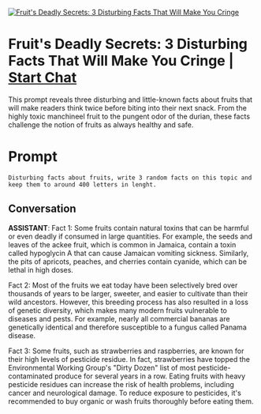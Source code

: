 
[![Fruit's Deadly Secrets: 3 Disturbing Facts That Will Make You Cringe](https://flow-prompt-covers.s3.us-west-1.amazonaws.com/icon/futuristic/futu_4.png)](https://gptcall.net/chat.html?data=%7B%22contact%22%3A%7B%22id%22%3A%22xwQxXKqClAox_xNDyo9CW%22%2C%22flow%22%3Atrue%7D%7D)
# Fruit's Deadly Secrets: 3 Disturbing Facts That Will Make You Cringe | [Start Chat](https://gptcall.net/chat.html?data=%7B%22contact%22%3A%7B%22id%22%3A%22xwQxXKqClAox_xNDyo9CW%22%2C%22flow%22%3Atrue%7D%7D)
This prompt reveals three disturbing and little-known facts about fruits that will make readers think twice before biting into their next snack. From the highly toxic manchineel fruit to the pungent odor of the durian, these facts challenge the notion of fruits as always healthy and safe.

# Prompt

```
Disturbing facts about fruits, write 3 random facts on this topic and keep them to around 400 letters in lenght. 
```

## Conversation

**ASSISTANT**: Fact 1: Some fruits contain natural toxins that can be harmful or even deadly if consumed in large quantities. For example, the seeds and leaves of the ackee fruit, which is common in Jamaica, contain a toxin called hypoglycin A that can cause Jamaican vomiting sickness. Similarly, the pits of apricots, peaches, and cherries contain cyanide, which can be lethal in high doses.



Fact 2: Most of the fruits we eat today have been selectively bred over thousands of years to be larger, sweeter, and easier to cultivate than their wild ancestors. However, this breeding process has also resulted in a loss of genetic diversity, which makes many modern fruits vulnerable to diseases and pests. For example, nearly all commercial bananas are genetically identical and therefore susceptible to a fungus called Panama disease.



Fact 3: Some fruits, such as strawberries and raspberries, are known for their high levels of pesticide residue. In fact, strawberries have topped the Environmental Working Group's "Dirty Dozen" list of most pesticide-contaminated produce for several years in a row. Eating fruits with heavy pesticide residues can increase the risk of health problems, including cancer and neurological damage. To reduce exposure to pesticides, it's recommended to buy organic or wash fruits thoroughly before eating them.


